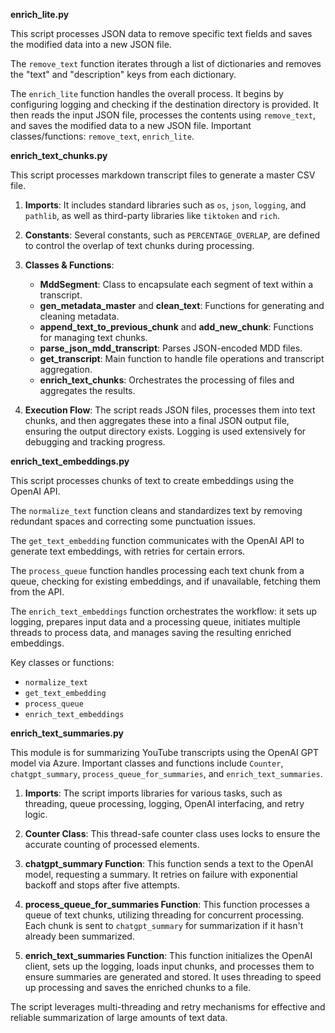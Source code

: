 **enrich_lite.py**

This script processes JSON data to remove specific text fields and saves the modified data into a new JSON file.

The `remove_text` function iterates through a list of dictionaries and removes the "text" and "description" keys from each dictionary.

The `enrich_lite` function handles the overall process. It begins by configuring logging and checking if the destination directory is provided. It then reads the input JSON file, processes the contents using `remove_text`, and saves the modified data to a new JSON file. Important classes/functions: `remove_text`, `enrich_lite`.

**enrich_text_chunks.py**

This script processes markdown transcript files to generate a master CSV file. 

1. **Imports**: It includes standard libraries such as `os`, `json`, `logging`, and `pathlib`, as well as third-party libraries like `tiktoken` and `rich`.

2. **Constants**: Several constants, such as `PERCENTAGE_OVERLAP`, are defined to control the overlap of text chunks during processing.

3. **Classes & Functions**: 
   - **MddSegment**: Class to encapsulate each segment of text within a transcript.
   - **gen_metadata_master** and **clean_text**: Functions for generating and cleaning metadata.
   - **append_text_to_previous_chunk** and **add_new_chunk**: Functions for managing text chunks.
   - **parse_json_mdd_transcript**: Parses JSON-encoded MDD files.
   - **get_transcript**: Main function to handle file operations and transcript aggregation.
   - **enrich_text_chunks**: Orchestrates the processing of files and aggregates the results.

4. **Execution Flow**: The script reads JSON files, processes them into text chunks, and then aggregates these into a final JSON output file, ensuring the output directory exists. Logging is used extensively for debugging and tracking progress.

**enrich_text_embeddings.py**

This script processes chunks of text to create embeddings using the OpenAI API.

The `normalize_text` function cleans and standardizes text by removing redundant spaces and correcting some punctuation issues.

The `get_text_embedding` function communicates with the OpenAI API to generate text embeddings, with retries for certain errors.

The `process_queue` function handles processing each text chunk from a queue, checking for existing embeddings, and if unavailable, fetching them from the API.

The `enrich_text_embeddings` function orchestrates the workflow: it sets up logging, prepares input data and a processing queue, initiates multiple threads to process data, and manages saving the resulting enriched embeddings.

Key classes or functions:
- `normalize_text`
- `get_text_embedding`
- `process_queue`
- `enrich_text_embeddings`

**enrich_text_summaries.py**

This module is for summarizing YouTube transcripts using the OpenAI GPT model via Azure. Important classes and functions include `Counter`, `chatgpt_summary`, `process_queue_for_summaries`, and `enrich_text_summaries`.

1. **Imports**: The script imports libraries for various tasks, such as threading, queue processing, logging, OpenAI interfacing, and retry logic.

2. **Counter Class**: This thread-safe counter class uses locks to ensure the accurate counting of processed elements.

3. **chatgpt_summary Function**: This function sends a text to the OpenAI model, requesting a summary. It retries on failure with exponential backoff and stops after five attempts.

4. **process_queue_for_summaries Function**: This function processes a queue of text chunks, utilizing threading for concurrent processing. Each chunk is sent to `chatgpt_summary` for summarization if it hasn't already been summarized.

5. **enrich_text_summaries Function**: This function initializes the OpenAI client, sets up the logging, loads input chunks, and processes them to ensure summaries are generated and stored. It uses threading to speed up processing and saves the enriched chunks to a file.

The script leverages multi-threading and retry mechanisms for effective and reliable summarization of large amounts of text data.

